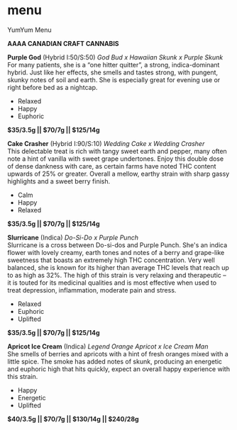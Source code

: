 # menu
YumYum Menu

__AAAA CANADIAN CRAFT CANNABIS__

__Purple God__ (Hybrid I:50/S:50)  _God Bud x Hawaiian Skunk x Purple Skunk_                                                                
For many patients, she is a “one hitter quitter”, a strong, indica-dominant hybrid.  Just like her effects, she smells and tastes strong, with pungent, skunky notes of soil and earth. She is especially great for evening use or right before bed as a nightcap. 

* Relaxed
* Happy
* Euphoric

__$35/3.5g || $70/7g || $125/14g__

__Cake Crasher__ (Hybrid I:90/S:10)  _Wedding Cake x Wedding Crasher_                                      
This delectable treat is rich with tangy sweet earth and pepper, many often note a hint of vanilla with sweet grape undertones.  Enjoy this double dose of dense dankness with care, as certain farms have noted THC content upwards of 25% or greater. Overall a mellow, earthy strain with sharp gassy highlights and a sweet berry finish.

* Calm
* Happy
* Relaxed

__$35/3.5g || $70/7g || $125/14g__

__Slurricane__ (Indica) _Do-Si-Do x Purple Punch_                                                              
Slurricane is a cross between Do-si-dos and Purple Punch.  She's an indica flower with lovely creamy, earth tones and notes of a berry and grape-like sweetness that boasts an extremely high THC concentration. Very well balanced, she is known for its higher than average THC levels that reach up to as high as 32%. The high of this strain is very relaxing and therapeutic – it is touted for its medicinal qualities and is most effective when used to treat depression, inflammation, moderate pain and stress.   

* Relaxed
* Euphoric
* Uplifted
                                                                                           
__$35/3.5g || $70/7g || $125/14g__

__Apricot Ice Cream__ (Indica) _Legend Orange Apricot x Ice Cream Man_                                                              
She smells of berries and apricots with a hint of fresh oranges mixed with a little spice. The smoke has added notes of skunk, producing an energetic and euphoric high that hits quickly, expect an overall happy experience with this strain.

* Happy
* Energetic
* Uplifted
                                                                                           
__$40/3.5g || $70/7g || $130/14g || $240/28g__



